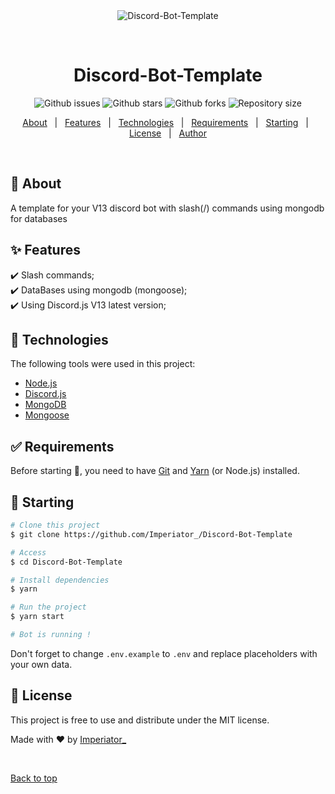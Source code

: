 <div align="center" id="top"> 
  <img src="./.github/app.gif" alt="Discord-Bot-Template" />

  &#xa0;

  <!-- <a href="https://Discord-Bot-Template.netlify.app">Demo</a> -->
</div>

<h1 align="center">Discord-Bot-Template</h1>

<p align="center">
  <img alt="Github issues" src="https://img.shields.io/github/issues/Imperiator/Discord-Bot-Template">

  <img alt="Github stars" src="https://img.shields.io/github/stars/Imperiator/Discord-Bot-Template">

  <img alt="Github forks" src="https://img.shields.io/github/forks/Imperiator/Discord-Bot-Template">

  <img alt="Repository size" src="https://img.shields.io/github/languages/code-size/Imperiator/Discord-Bot-Template">


  <!-- <img alt="Github issues" src="https://img.shields.io/github/issues/Imperiator_/Discord-Bot-Template" /> -->

  <!-- <img alt="Github forks" src="https://img.shields.io/github/forks/Imperiator_/Discord-Bot-Template" /> -->

  <!-- <img alt="Github stars" src="https://img.shields.io/github/stars/Imperiator_/Discord-Bot-Template" /> -->
</p>

<!-- Status -->

<!-- <h4 align="center"> 
	🚧  Discord-Bot-Template 🚀 Under construction...  🚧
</h4> 

<hr> -->

<p align="center">
  <a href="#dart-about">About</a> &#xa0; | &#xa0; 
  <a href="#sparkles-features">Features</a> &#xa0; | &#xa0;
  <a href="#rocket-technologies">Technologies</a> &#xa0; | &#xa0;
  <a href="#white_check_mark-requirements">Requirements</a> &#xa0; | &#xa0;
  <a href="#checkered_flag-starting">Starting</a> &#xa0; | &#xa0;
  <a href="#memo-license">License</a> &#xa0; | &#xa0;
  <a href="https://github.com/Imperiator_" target="_blank">Author</a>
</p>

<br>

## :dart: About ##

A template for your V13 discord bot with slash(/) commands using mongodb for databases

## :sparkles: Features ##

:heavy_check_mark: Slash commands;\
:heavy_check_mark: DataBases using mongodb (mongoose);\
:heavy_check_mark: Using Discord.js V13 latest version;

## :rocket: Technologies ##

The following tools were used in this project:

- [Node.js](https://nodejs.org/en/)
- [Discord.js](https://discord.js.org/)
- [MongoDB](https://www.mongodb.com/)
- [Mongoose](https://mongoosejs.com/)


## :white_check_mark: Requirements ##

Before starting :checkered_flag:, you need to have [Git](https://git-scm.com) and [Yarn](https://yarnpkg.com) (or Node.js) installed.

## :checkered_flag: Starting ##

```bash
# Clone this project
$ git clone https://github.com/Imperiator_/Discord-Bot-Template

# Access
$ cd Discord-Bot-Template

# Install dependencies
$ yarn

# Run the project
$ yarn start

# Bot is running !
```

Don't forget to change ``.env.example`` to ``.env`` and replace placeholders with your own data.

## :memo: License ##

This project is free to use and distribute under the MIT license.


Made with :heart: by <a href="https://github.com/Imperiator" target="_blank">Imperiator_</a>

&#xa0;

<a href="#top">Back to top</a>
